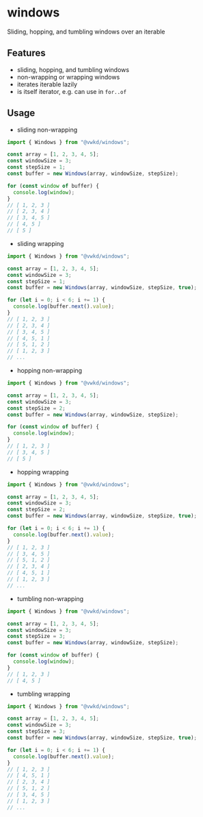 # windows

Sliding, hopping, and tumbling windows over an iterable



## Features

- sliding, hopping, and tumbling windows
- non-wrapping or wrapping windows
- iterates iterable lazily
- is itself iterator, e.g. can use in `for..of`



## Usage

- sliding non-wrapping

```ts
import { Windows } from "@vwkd/windows";

const array = [1, 2, 3, 4, 5];
const windowSize = 3;
const stepSize = 1;
const buffer = new Windows(array, windowSize, stepSize);

for (const window of buffer) {
  console.log(window);
}
// [ 1, 2, 3 ]
// [ 2, 3, 4 ]
// [ 3, 4, 5 ]
// [ 4, 5 ]
// [ 5 ]
```

- sliding wrapping

```ts
import { Windows } from "@vwkd/windows";

const array = [1, 2, 3, 4, 5];
const windowSize = 3;
const stepSize = 1;
const buffer = new Windows(array, windowSize, stepSize, true);

for (let i = 0; i < 6; i += 1) {
  console.log(buffer.next().value);
}
// [ 1, 2, 3 ]
// [ 2, 3, 4 ]
// [ 3, 4, 5 ]
// [ 4, 5, 1 ]
// [ 5, 1, 2 ]
// [ 1, 2, 3 ]
// ...
```

- hopping non-wrapping

```ts
import { Windows } from "@vwkd/windows";

const array = [1, 2, 3, 4, 5];
const windowSize = 3;
const stepSize = 2;
const buffer = new Windows(array, windowSize, stepSize);

for (const window of buffer) {
  console.log(window);
}
// [ 1, 2, 3 ]
// [ 3, 4, 5 ]
// [ 5 ]
```

- hopping wrapping

```ts
import { Windows } from "@vwkd/windows";

const array = [1, 2, 3, 4, 5];
const windowSize = 3;
const stepSize = 2;
const buffer = new Windows(array, windowSize, stepSize, true);

for (let i = 0; i < 6; i += 1) {
  console.log(buffer.next().value);
}
// [ 1, 2, 3 ]
// [ 3, 4, 5 ]
// [ 5, 1, 2 ]
// [ 2, 3, 4 ]
// [ 4, 5, 1 ]
// [ 1, 2, 3 ]
// ...
```

- tumbling non-wrapping

```ts
import { Windows } from "@vwkd/windows";

const array = [1, 2, 3, 4, 5];
const windowSize = 3;
const stepSize = 3;
const buffer = new Windows(array, windowSize, stepSize);

for (const window of buffer) {
  console.log(window);
}
// [ 1, 2, 3 ]
// [ 4, 5 ]
```

- tumbling wrapping

```ts
import { Windows } from "@vwkd/windows";

const array = [1, 2, 3, 4, 5];
const windowSize = 3;
const stepSize = 3;
const buffer = new Windows(array, windowSize, stepSize, true);

for (let i = 0; i < 6; i += 1) {
  console.log(buffer.next().value);
}
// [ 1, 2, 3 ]
// [ 4, 5, 1 ]
// [ 2, 3, 4 ]
// [ 5, 1, 2 ]
// [ 3, 4, 5 ]
// [ 1, 2, 3 ]
// ...
```
